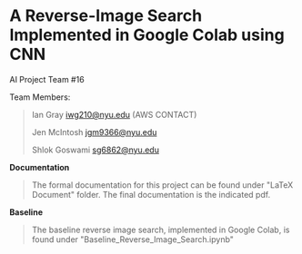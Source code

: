 # A Reverse-Image Search Implemented in Google Colab using CNN 
AI Project Team #16 

Team Members:
> Ian Gray iwg210@nyu.edu (AWS CONTACT) 
> 
> Jen McIntosh jgm9366@nyu.edu
> 
> Shlok Goswami sg6862@nyu.edu

**Documentation**
> The formal documentation for this project can be found under "LaTeX Document" folder. The final documentation is the indicated pdf. 

**Baseline** 
> The baseline reverse image search, implemented in Google Colab, is found under "Baseline_Reverse_Image_Search.ipynb"
